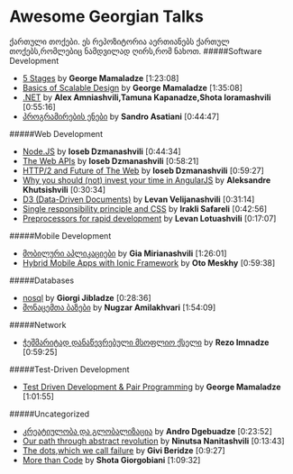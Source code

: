 # Awesome Georgian Talks
ქართული თოქები.
ეს რეპოზიტორია აერთიანებს ქართულ თოქებს,რომლებიც ნამდვილად ღირს,რომ ნახოთ.
#####Software Development
* [5 Stages](https://www.youtube.com/watch?v=GFim38_ycVE) by **George Mamaladze** [1:23:08]
* [Basics of Scalable Design](https://www.youtube.com/watch?v=kVlsn-lNz5A) by **George Mamaladze** [1:35:08]
* [.NET](https://www.youtube.com/watch?v=QBJ4IhVH18w) by **Alex Amniashvili,Tamuna Kapanadze,Shota Ioramashvili** [0:55:16]
* [პროგრამირების ენები](https://www.youtube.com/watch?v=NxZuDglxcM0) by **Sandro Asatiani** [0:44:47]

#####Web Development
* [Node.JS](https://www.youtube.com/watch?v=GO74oM2Fb4o) by **Ioseb Dzmanashvili** [0:44:34]
* [The Web APIs](https://www.youtube.com/watch?v=pWSWImwblQ4) by **Ioseb Dzmanashvili** [0:58:21]
* [HTTP/2 and Future of The Web](https://www.youtube.com/watch?v=X0F_28rQtJE&list=PLSNW1zVmUavZlT_U3gX68RsetvdqO5n8O&index=1) by **Ioseb Dzmanashvili** [0:59:27]
* [Why you should (not) invest your time in AngularJS](https://www.youtube.com/watch?v=9GQ5zv6M8Mc&list=PLSNW1zVmUavZlT_U3gX68RsetvdqO5n8O&index=2) by **Aleksandre Khutsishvili** [0:30:34]
* [D3 (Data-Driven Documents)](https://www.youtube.com/watch?v=wN05Cwt95zU&list=PLSNW1zVmUavZlT_U3gX68RsetvdqO5n8O&index=4) by **Levan Velijanashvili** [0:31:14]
* [Single responsibility principle and CSS](https://www.youtube.com/watch?v=PEqFo8W21Mc&list=PLSNW1zVmUavZlT_U3gX68RsetvdqO5n8O&index=5) by **Irakli Safareli** [0:42:56]
* [Preprocessors for rapid development](https://www.youtube.com/watch?v=U26Ljk6ygAo) by **Levan Lotuashvili** [0:17:07]

#####Mobile Development
* [მობილური აპლიკაციები](https://www.youtube.com/watch?v=gv48mbnMDzM) by **Gia Mirianashvili** [1:26:01]
* [Hybrid Mobile Apps with Ionic Framework](https://www.youtube.com/watch?v=deGGLiCMZLU&list=PLSNW1zVmUavZlT_U3gX68RsetvdqO5n8O&index=3) by **Oto Meskhy** [0:59:38]

#####Databases
* [nosql](https://www.youtube.com/watch?v=d6D8SVJho40) by **Giorgi Jibladze** [0:28:36]
* [მონაცემთა ბაზები](https://www.youtube.com/watch?v=zSXwkBW4X7I) by **Nugzar Amilakhvari** [1:54:09]

#####Network
* [ჭეშმარიტად დანაწევრებული მსოფლიო ქსელი](https://www.youtube.com/watch?v=3HBfGD9ooqY) by **Rezo Imnadze** [0:59:25]

#####Test-Driven Development
* [Test Driven Development & Pair Programming](https://www.youtube.com/watch?v=yGg97JeyxWE) by **George Mamaladze** [1:01:55]

#####Uncategorized
* [კრეატიულობა და გლობალიზაცია](https://www.youtube.com/watch?v=Ru2FrMNozy0) by **Andro Dgebuadze** [0:23:52]
* [Our path through abstract revolution](https://www.youtube.com/watch?v=_LPFOacU8rU) by **Ninutsa Nanitashvili** [0:13:43]
* [The dots,which we call failure](https://www.youtube.com/watch?v=xPGePqW8n1s) by **Givi Beridze** [0:9:27]
* [More than Code](https://www.youtube.com/watch?v=7laolN-J7ww) by **Shota Giorgobiani** [1:09:32]
